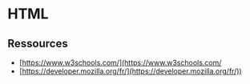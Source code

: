 # HTML

## Ressources

- [https://www.w3schools.com/](https://www.w3schools.com/
- [https://developer.mozilla.org/fr/](https://developer.mozilla.org/fr/))